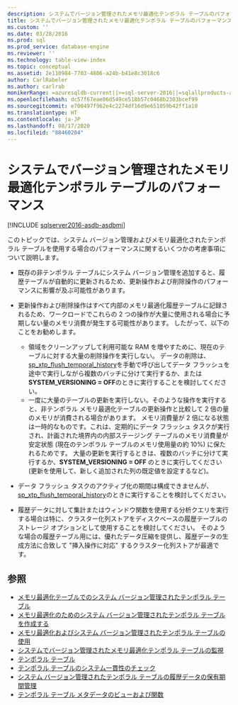 ```yaml
---
description: システムでバージョン管理されたメモリ最適化テンポラル テーブルのパフォーマンス
title: システムでバージョン管理されたメモリ最適化テンポラル テーブルのパフォーマンス | Microsoft Docs
ms.custom: ''
ms.date: 03/28/2016
ms.prod: sql
ms.prod_service: database-engine
ms.reviewer: ''
ms.technology: table-view-index
ms.topic: conceptual
ms.assetid: 2e110984-7703-4806-a24b-b41e8c3018c6
author: CarlRabeler
ms.author: carlrab
monikerRange: =azuresqldb-current||>=sql-server-2016||=sqlallproducts-allversions||>=sql-server-linux-2017||=azuresqldb-mi-current
ms.openlocfilehash: dc57f67eae06d549ce518b57c0468b2303bcef99
ms.sourcegitcommit: e700497f962e4c2274df16d9e651059b42ff1a10
ms.translationtype: HT
ms.contentlocale: ja-JP
ms.lasthandoff: 08/17/2020
ms.locfileid: "88460204"
---
```

# <a name="memory-optimized-system-versioned-temporal-tables-performance"></a>システムでバージョン管理されたメモリ最適化テンポラル テーブルのパフォーマンス

[!INCLUDE [sqlserver2016-asdb-asdbmi](../../includes/applies-to-version/sqlserver2016-asdb-asdbmi.md)]

このトピックでは、システム バージョン管理およびメモリ最適化されたテンポラル テーブルを使用する場合のパフォーマンスに関するいくつかの考慮事項について説明します。

- 既存の非テンポラル テーブルにシステム バージョン管理を追加すると、履歴テーブルが自動的に更新されるため、更新操作および削除操作のパフォーマンスに影響が及ぶ可能性があります。
- 更新操作および削除操作はすべて内部のメモリ最適化履歴テーブルに記録されるため、ワークロードでこれらの 2 つの操作が大量に使用される場合に予期しない量のメモリ消費が発生する可能性があります。 したがって、以下のことをお勧めします。

  - 領域をクリーンアップして利用可能な RAM を増やすために、現在のテーブルに対する大量の削除操作を実行しない。 データの削除は、 [sp_xtp_flush_temporal_history](../../relational-databases/system-stored-procedures/temporal-table-sp-xtp-flush-temporal-history.md)を手動で呼び出してデータ フラッシュを途中で実行しながら複数のバッチに分けて実行するか、または **SYSTEM_VERSIONING = OFF**のときに実行することを検討してください。
  - 一度に大量のテーブルの更新を実行しない。そのような操作を実行すると、非テンポラル メモリ最適化テーブルの更新操作と比較して 2 倍の量のメモリが消費される場合があります。 メモリ消費量が 2 倍になる状態は一時的なものです。これは、定期的にデータ フラッシュ タスクが実行され、計画された境界内の内部ステージング テーブルのメモリ消費量が安定状態 (現在のテンポラル テーブルのメモリ使用量の約 10%) に保たれるためです。 大量の更新を実行するときは、複数のバッチに分けて実行するか、**SYSTEM_VERSIONING = OFF** のときに実行してください (更新を使用して、新しく追加された列の既定値を設定するなど)。

- データ フラッシュ タスクのアクティブ化の期間は構成できませんが、 [sp_xtp_flush_temporal_history](../../relational-databases/system-stored-procedures/temporal-table-sp-xtp-flush-temporal-history.md)のときに実行することを検討してください。
- 履歴データに対して集計またはウィンドウ関数を使用する分析クエリを実行する場合は特に、クラスター化列ストアをディスクベースの履歴テーブルのストレージ オプションとして使用することを検討してください。 そのような場合の履歴テーブル用には、優れたデータ圧縮を提供し、履歴データの生成方法に合致して "挿入操作に対応" するクラスター化列ストアが最適です。

## <a name="see-also"></a>参照

- [メモリ最適化テーブルでのシステム バージョン管理されたテンポラル テーブル](../../relational-databases/tables/system-versioned-temporal-tables-with-memory-optimized-tables.md)
- [メモリ最適化のためのシステム バージョン管理されたテンポラル テーブルを作成する](../../relational-databases/tables/creating-a-memory-optimized-system-versioned-temporal-table.md)
- [メモリ最適化およびシステム バージョン管理されたテンポラル テーブルの使用](../../relational-databases/tables/working-with-memory-optimized-system-versioned-temporal-tables.md)
- [システムでバージョン管理されたメモリ最適化テンポラル テーブルの監視](../../relational-databases/tables/monitoring-memory-optimized-system-versioned-temporal-tables.md)
- [テンポラル テーブル](../../relational-databases/tables/temporal-tables.md)
- [テンポラル テーブルのシステム一貫性のチェック](../../relational-databases/tables/temporal-table-system-consistency-checks.md)
- [システム バージョン管理されたテンポラル テーブルの履歴データの保有期間管理](../../relational-databases/tables/manage-retention-of-historical-data-in-system-versioned-temporal-tables.md)
- [テンポラル テーブル メタデータのビューおよび関数](../../relational-databases/tables/temporal-table-metadata-views-and-functions.md)
